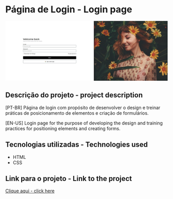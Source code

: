 # Página de Login - Login page

<img src="https://github.com/nathan-fontenele/LoginPage/blob/main/assets/screenshot/screenshot.jpeg">

## Descrição do projeto - project description
[PT-BR]
Página de login com propósito de desenvolver o design e treinar práticas de posicionamento de elementos e criação de formulários.

[EN-US]
Login page for the purpose of developing the design and training practices for positioning elements and creating forms.

## Tecnologias utilizadas - Technologies used
 - HTML
 - CSS
## Link para o projeto - Link to the project
[Clique aqui - click here](https://nathan-fontenele.github.io/LoginPage/)
